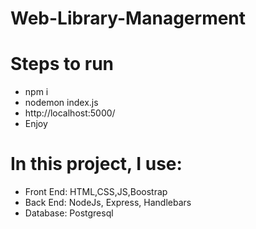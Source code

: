 # Web-Library-Managerment
# Steps to run
  - npm i
  - nodemon index.js
  - http://localhost:5000/
  - Enjoy
# In this project, I use:
  - Front End: HTML,CSS,JS,Boostrap
  - Back End: NodeJs, Express, Handlebars
  - Database: Postgresql
